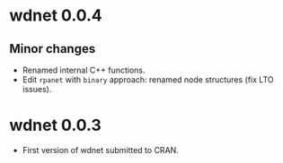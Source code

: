 # wdnet 0.0.4

## Minor changes

* Renamed internal C++ functions.
* Edit `rpanet` with `binary` approach: renamed node structures (fix LTO issues).


# wdnet 0.0.3

* First version of wdnet submitted to CRAN.
